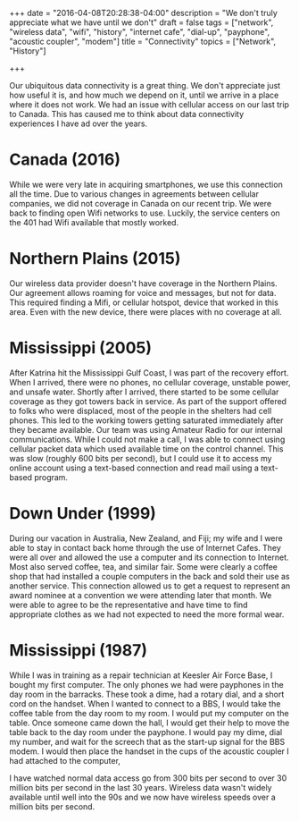 +++
date = "2016-04-08T20:28:38-04:00"
description = "We don't truly appreciate what we have until we don't"
draft = false
tags = ["network", "wireless data", "wifi", "history", "internet cafe", "dial-up", "payphone", "acoustic coupler", "modem"]
title = "Connectivity"
topics = ["Network", "History"]

+++

Our ubiquitous data connectivity is a great thing.  We don't appreciate just
how useful it is, and how much we depend on it, until we arrive in a place
where it does not work.  We had an issue with cellular access on our last trip
to Canada. This has caused me to think about data connectivity experiences I
have ad over the years.

# Canada (2016)

While we were very late in acquiring smartphones, we use this
connection all the time.  Due to various changes in agreements between cellular
companies, we did not coverage in Canada on our recent trip.  We were back to
finding open Wifi networks to use.  Luckily, the service centers on the 401 had
Wifi available that mostly worked.

# Northern Plains (2015)

Our wireless data provider doesn't have coverage in the Northern Plains.  Our
agreement allows roaming for voice and messages, but not for data.  This
required finding a Mifi, or cellular hotspot, device that worked in this area.
Even with the new device, there were places with no coverage at all.

# Mississippi (2005)

After Katrina hit the Mississippi Gulf Coast, I was part of the recovery
effort. When I arrived, there were no phones, no cellular coverage, unstable
power, and unsafe water.  Shortly after I arrived, there started to be some
cellular coverage as they got towers back in service.  As part of the support
offered to folks who were displaced, most of the people in the shelters had
cell phones.  This led to the working towers getting saturated immediately
after they became available.  Our team was using Amateur Radio for our internal
communications.  While I could not make a call, I was able to connect using
cellular packet data which used available time on the control channel.  This
was slow (roughly 600 bits per second), but I could use it to access my online
account using a text-based connection and read mail using a text-based program.

# Down Under (1999)

During our vacation in Australia, New Zealand, and Fiji; my wife and I were
able to stay in contact back home through the use of Internet Cafes.  They were
all over and allowed the use a computer and its connection to Internet.  Most
also served coffee, tea, and similar fair.  Some were clearly a coffee shop
that had installed a couple computers in the back and sold their use as another
service.  This connection allowed us to get a request to represent an award
nominee at a convention we were attending later that month.  We were able to
agree to be the representative and have time to find appropriate clothes as we
had not expected to need the more formal wear.

# Mississippi (1987)

While I was in training as a repair technician at Keesler Air Force Base, I
bought my first computer.  The only phones we had were payphones in the day
room in the barracks.  These took a dime, had a rotary dial, and a short cord
on the handset.  When I wanted to connect to a BBS, I would take the coffee
table from the day room to my room.  I would put my computer on the table. Once
someone came down the hall, I would get their help to move the table back to
the day room under the payphone.  I would pay my dime, dial my number, and wait
for the screech that as the start-up signal for the BBS modem.  I would then
place the handset in the cups of the acoustic coupler I had attached to the
computer,

I have watched normal data access go from 300 bits per second to over 30
million bits per second in the last 30 years.  Wireless data wasn't widely
available until well into the 90s and we now have wireless speeds over a
million bits per second.
